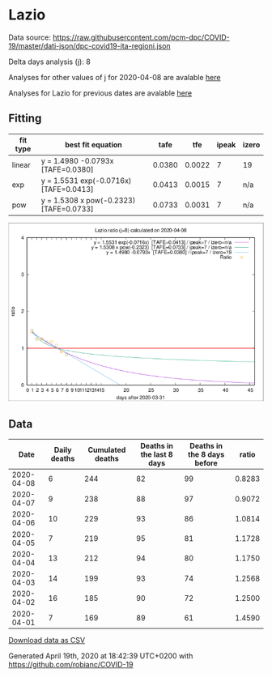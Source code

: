 # Lazio

Data source: https://raw.githubusercontent.com/pcm-dpc/COVID-19/master/dati-json/dpc-covid19-ita-regioni.json

Delta days analysis (j): 8

Analyses for other values of j for 2020-04-08 are avalable [here](../2020-04-08/README.md)

Analyses for Lazio for previous dates are avalable [here](../README.md)

## Fitting 
|fit type|best fit equation|tafe|tfe|ipeak|izero|
|-------|-----|--------|------|---|---|
|linear|y = 1.4980 -0.0793x  [TAFE=0.0380]|0.0380|0.0022|7|19|
|exp|y = 1.5531 exp(-0.0716x)  [TAFE=0.0413]|0.0413|0.0015|7|n/a|
|pow|y = 1.5308 x pow(-0.2323)  [TAFE=0.0733]|0.0733|0.0031|7|n/a|

![Plot](COVID-19_lazio_j8_2020-04-08.png)

## Data
|Date|Daily deaths|Cumulated deaths|Deaths in the last 8 days|Deaths in the 8 days before|ratio|
|----|----------|-----------|-------|--------------------|-----|
|2020-04-08|6|244|82|99|0.8283|
|2020-04-07|9|238|88|97|0.9072|
|2020-04-06|10|229|93|86|1.0814|
|2020-04-05|7|219|95|81|1.1728|
|2020-04-04|13|212|94|80|1.1750|
|2020-04-03|14|199|93|74|1.2568|
|2020-04-02|16|185|90|72|1.2500|
|2020-04-01|7|169|89|61|1.4590|

[Download data as CSV](COVID-19_lazio_j8_2020-04-08.csv)

Generated April 19th, 2020 at 18:42:39 UTC+0200 with https://github.com/robianc/COVID-19
